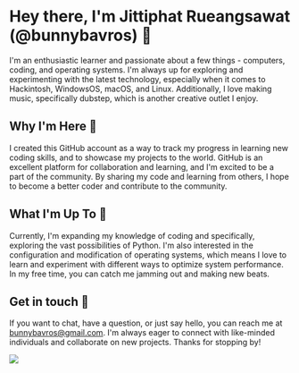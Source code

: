 # Hey there, I'm Jittiphat Rueangsawat (@bunnybavros) 🍃

I'm an enthusiastic learner and passionate about a few things - computers, coding, and operating systems. I'm always up for exploring and experimenting with the latest technology, especially when it comes to Hackintosh, WindowsOS, macOS, and Linux. Additionally, I love making music, specifically dubstep, which is another creative outlet I enjoy.

## Why I'm Here 📌

I created this GitHub account as a way to track my progress in learning new coding skills, and to showcase my projects to the world. GitHub is an excellent platform for collaboration and learning, and I'm excited to be a part of the community. By sharing my code and learning from others, I hope to become a better coder and contribute to the community.

## What I'm Up To 🌟

Currently, I'm expanding my knowledge of coding and specifically, exploring the vast possibilities of Python. I'm also interested in the configuration and modification of operating systems, which means I love to learn and experiment with different ways to optimize system performance. In my free time, you can catch me jamming out and making new beats.

## Get in touch 🤗

If you want to chat, have a question, or just say hello, you can reach me at bunnybavros@gmail.com. I'm always eager to connect with like-minded individuals and collaborate on new projects. Thanks for stopping by!

![](https://media3.giphy.com/media/5bdhq6YF0szPaCEk9Y/giphy.gif?cid=ecf05e478fqm3191gu81sdiwjxbuy7vn2tgzz5yy7f0txwsl&rid=giphy.gif&ct=g)
